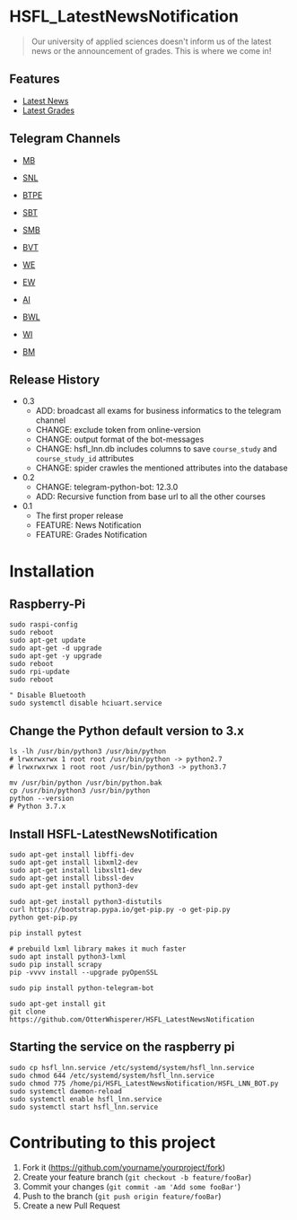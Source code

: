 # HSFL_LatestNewsNotification

> Our university of applied sciences doesn't inform us of the latest news or the announcement of grades. This is where we come in!

## Features

* [Latest News](https://hs-flensburg.de/hochschule/aktuelles) 
* [Latest Grades](https://hs-flensburg.de/hochschule/pruefungsmanagement/notenaushaenge) 

## Telegram Channels

* [MB](https://t.me/joinchat/AAAAAFc_lsnfWrpeiC1qYg)
* [SNL](https://t.me/joinchat/AAAAAEaZouCDskZ6I3MHNg)
* [BTPE](https://t.me/joinchat/AAAAAEaL-2ex1tl01G8IvQ)
* [SBT](https://t.me/joinchat/AAAAAE7fyckec7dWnfLOcA)
* [SMB](https://t.me/joinchat/AAAAAEXT3FoxZScH9-tbkQ)

* [BVT](https://t.me/joinchat/AAAAAENC1sRwF7riSgZADQ)
* [WE](https://t.me/joinchat/AAAAAFkB5NBpKr49V95Scg)
* [EW](https://t.me/joinchat/AAAAAFaastXV0beunrXusg)

* [AI](https://t.me/joinchat/AAAAAEsonoQ-cTNMtJzF-Q)

* [BWL](https://t.me/joinchat/AAAAAESd1cCXYWO4LeAANA)
* [WI](https://t.me/joinchat/AAAAAFZZgCVhiJO6adiNHg)
* [BM](https://t.me/joinchat/AAAAAFdpMMJv7EA6Xiv3rw)

## Release History

* 0.3
    * ADD: broadcast all exams for business informatics to the telegram channel
    * CHANGE: exclude token from online-version
    * CHANGE: output format of the bot-messages
    * CHANGE: hsfl_lnn.db includes columns to save ```course_study``` and ```course_study_id``` attributes
    * CHANGE: spider crawles the mentioned attributes into the database
* 0.2
    * CHANGE: telegram-python-bot: 12.3.0
    * ADD: Recursive function from base url to all the other courses
* 0.1
    * The first proper release
    * FEATURE: News Notification
    * FEATURE: Grades Notification

# Installation

## Raspberry-Pi

```
sudo raspi-config
sudo reboot
sudo apt-get update
sudo apt-get -d upgrade
sudo apt-get -y upgrade
sudo reboot
sudo rpi-update
sudo reboot

" Disable Bluetooth
sudo systemctl disable hciuart.service
```

## Change the Python default version to 3.x
```
ls -lh /usr/bin/python3 /usr/bin/python
# lrwxrwxrwx 1 root root /usr/bin/python -> python2.7
# lrwxrwxrwx 1 root root /usr/bin/python3 -> python3.7

mv /usr/bin/python /usr/bin/python.bak
cp /usr/bin/python3 /usr/bin/python
python --version
# Python 3.7.x
```

## Install HSFL-LatestNewsNotification
```
sudo apt-get install libffi-dev
sudo apt-get install libxml2-dev
sudo apt-get install libxslt1-dev
sudo apt-get install libssl-dev
sudo apt-get install python3-dev

sudo apt-get install python3-distutils
curl https://bootstrap.pypa.io/get-pip.py -o get-pip.py
python get-pip.py

pip install pytest

# prebuild lxml library makes it much faster
sudo apt install python3-lxml
sudo pip install scrapy
pip -vvvv install --upgrade pyOpenSSL

sudo pip install python-telegram-bot

sudo apt-get install git
git clone https://github.com/OtterWhisperer/HSFL_LatestNewsNotification
```

## Starting the service on the raspberry pi

```
sudo cp hsfl_lnn.service /etc/systemd/system/hsfl_lnn.service
sudo chmod 644 /etc/systemd/system/hsfl_lnn.service
sudo chmod 775 /home/pi/HSFL_LatestNewsNotification/HSFL_LNN_BOT.py
sudo systemctl daemon-reload
sudo systemctl enable hsfl_lnn.service
sudo systemctl start hsfl_lnn.service
```

# Contributing to this project

1. Fork it (<https://github.com/yourname/yourproject/fork>)
2. Create your feature branch (`git checkout -b feature/fooBar`)
3. Commit your changes (`git commit -am 'Add some fooBar'`)
4. Push to the branch (`git push origin feature/fooBar`)
5. Create a new Pull Request
